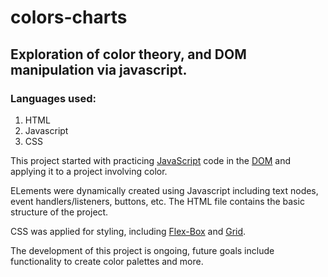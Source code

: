 # colors-charts
## Exploration of color theory, and DOM manipulation via javascript.

### Languages used:
1. HTML 
2. Javascript
3. CSS


This project started with practicing [JavaScript](https://developer.mozilla.org/en-US/docs/Web/JavaScript) code in the [DOM](https://developer.mozilla.org/en-US/docs/Web/API/Document_Object_Model) and applying it to a project involving color.

ELements were dynamically created using Javascript including text nodes, event handlers/listeners, buttons, etc. The HTML file contains the basic structure of the project. 

CSS was applied for styling, including [Flex-Box](https://developer.mozilla.org/en-US/docs/Learn/CSS/CSS_layout/Flexbox)  and [Grid](https://developer.mozilla.org/en-US/docs/Web/CSS/CSS_Grid_Layout).
  
  

The development of this project is ongoing, future goals include functionality to create color palettes and more.



